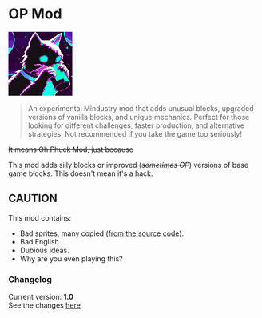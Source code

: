 # OP Mod

![Logo](icon.png)

> An experimental Mindustry mod that adds unusual blocks, upgraded versions of vanilla blocks, and unique mechanics. Perfect for those looking for different challenges, faster production, and alternative strategies. Not recommended if you take the game too seriously!

~~It means Oh Phuck Mod, just because~~

This mod adds silly blocks or improved (_~~sometimes OP~~_) versions of base game blocks. This doesn't mean it's a hack.

## CAUTION

This mod contains:

- Bad sprites, many copied [(from the source code)](https://github.com/Anuken/Mindustry/blob/master/core/assets-raw/sprites/).
- Bad English.
- Dubious ideas.
- Why are you even playing this?

### Changelog

Current version: **1.0**  
See the changes [here](Changelog.md)
